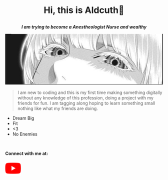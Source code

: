 <h1>
<p align="center">
<b>Hi, this is Aldcuth👋</b>
</p>
</h1>

<p align="center">
<b><i>I am trying to become a Anestheologist Nurse and wealthy</i></b>
</p>

<img src='Images/Screenshot%202023-07-20%20023458.png' width='2500'>

<!--
![](Images/Screenshot%202023-07-20%20023458.png)
-->

<br />

> I am new to coding and this is my first time making something digitally without any knowledge of this profession, doing a project with my friends for fun. I am tagging along hoping to learn something small nothing like what my friends are doing.

- Dream Big
- Fit
- <3
- No Enemies

<br />

<b>Connect with me at:</b>
<p><a href="https://www.youtube.com/channel/Aldcuth"><img alt='Youtube' src='Images/youtube-color.svg' width='50' height='50'></a></p>
  

<!--
**Aldcuth/Aldcuth** is a ✨ _special_ ✨ repository because its `README.md` (this file) appears on your GitHub profile.

Here are some ideas to get you started:

- 🔭 I’m currently working on ...
- 🌱 I’m currently learning ...
- 👯 I’m looking to collaborate on ...
- 🤔 I’m looking for help with ...
- 💬 Ask me about ...
- 📫 How to reach me: ...
- 😄 Pronouns: ...
- ⚡ Fun fact: ...
-->
